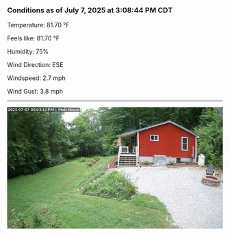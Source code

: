 ### Conditions as of July 7, 2025 at 3:08:44 PM CDT 

Temperature: 81.70 &deg;F

Feels like: 81.70 &deg;F

Humidity: 75%

Wind Direction: ESE

Windspeed: 2.7 mph

Wind Gust: 3.8 mph

---

<img src="./images/latest.jpeg"/>


